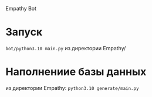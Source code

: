 Empathy Bot

# Запуск
`bot/python3.10 main.py` из директории Empathy/
# Наполнениие базы данных
из директории Empathy:
`python3.10 generate/main.py`
